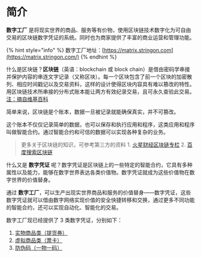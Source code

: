 # 简介

**数字工厂** 是将现实世界的商品、服务等有价物，使用区块链技术数字化为可自由交易的区块链数字凭证的系统。同时也为商家提供了丰富的商业运营和管理功能。

{% hint style="info" %}
数字工厂地址：[https://matrix.stringon.com](https://matrix.stringon.com/)
{% endhint %}

什么是区块链？**区块链**（英语：blockchain 或 block chain）是借由密码学串接并保护内容的串连文字记录（又称区块）。每一个区块包含了前一个区块的加密散列、相应时间戳记以及交易资料，这样的设计使得区块内容具有难以篡改的特性。用区块链技术所串接的分布式账本能让两方有效纪录交易，且可永久查验此交易。 [注：摘自维基百科](https://zh.wikipedia.org/wiki/%E5%8C%BA%E5%9D%97%E9%93%BE)

简单来说，区块链是个账本，数据一旦被记录就能确保真实，并不可篡改。

这个账本不仅仅记录简单的数据，也可以保存和执行应用和程序，这类应用和程序叫做智能合约。通过智能合约和可信的数据可以实现各种复杂的业务。

> 更多关于区块链的知识，可参考第三方的资料 1. [火星财经区块链专栏](https://www.huoxing24.com/learning/) 2. [百度搜索区块链](https://www.baidu.com/s?wd=%E5%8C%BA%E5%9D%97%E9%93%BE)

什么又是 **数字凭证** 呢？数字凭证是区块链上的一些特定的智能合约，它具有多种属性以及能力，能够在数字世界表达各类价值物。数字凭证就成为这些价值物在数字世界的价值替身。

通过 **数字工厂**，可以生产出现实世界商品和服务的价值替身——数字凭证，这些数字凭证就可以借由数字网络实现价值的安全快捷转移和交换，通过更多不同功能的智能合约，还可以实现自动化、智能化的交易。

数字工厂现已经提供了 3 类数字凭证，分别如下：

1. [实物商品类（提货券）](c3/c3-1/)
2. [虚拟商品类（票卡）](c3/c3-2/)
3. [防伪码（一物一码）](c3/c3-3/)


